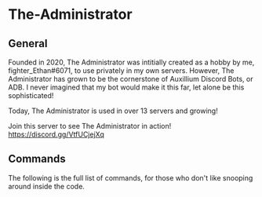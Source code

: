 # The-Administrator
## General
Founded in 2020, The Administrator was intitially created as a hobby by me, fighter_Ethan#6071, to use privately in my own servers.
However, The Administrator has grown to be the cornerstone of Auxillium Discord Bots, or ADB. I never imagined that my bot would make it this far, let alone be this sophisticated!

Today, The Administrator is used in over 13 servers and growing!

Join this server to see The Administrator in action!
https://discord.gg/VtfUCjejXq

## Commands
The following is the full list of commands, for those who don't like snooping around inside the code.

